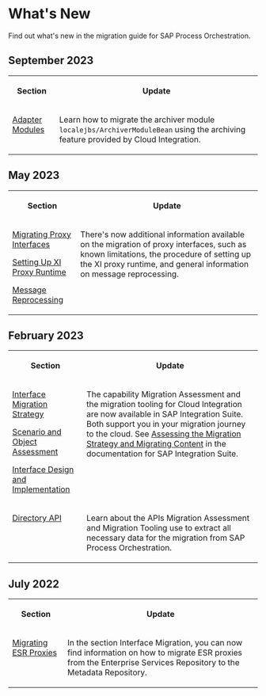 <!-- loio40a5d8e489d946f7a901403d4675bf12 -->

# What's New

Find out what's new in the migration guide for SAP Process Orchestration.



<a name="loio40a5d8e489d946f7a901403d4675bf12__section_w2p_1z1_wyb"/>

## September 2023


<table>
<tr>
<th valign="top">

Section



</th>
<th valign="top">

Update



</th>
</tr>
<tr>
<td valign="top">

[Adapter Modules](30-connectivity/adapter-modules-e402f4a.md)



</td>
<td valign="top">

Learn how to migrate the archiver module `localejbs/ArchiverModuleBean` using the archiving feature provided by Cloud Integration.



</td>
</tr>
</table>



<a name="loio40a5d8e489d946f7a901403d4675bf12__section_zhm_pb2_4xb"/>

## May 2023


<table>
<tr>
<th valign="top">

Section



</th>
<th valign="top">

Update



</th>
</tr>
<tr>
<td valign="top">

[Migrating Proxy Interfaces](70-interface-migration/migrating-proxy-interfaces-dfaee7b.md)

[Setting Up XI Proxy Runtime](70-interface-migration/setting-up-xi-proxy-runtime-6598c53.md)

[Message Reprocessing](70-interface-migration/message-reprocessing-a98fbcf.md)



</td>
<td valign="top">

There's now additional information available on the migration of proxy interfaces, such as known limitations, the procedure of setting up the XI proxy runtime, and general information on message reprocessing.



</td>
</tr>
</table>



<a name="loio40a5d8e489d946f7a901403d4675bf12__section_uz4_j4b_nwb"/>

## February 2023


<table>
<tr>
<th valign="top">

Section



</th>
<th valign="top">

Update



</th>
</tr>
<tr>
<td valign="top">

[Interface Migration Strategy](70-interface-migration/interface-migration-strategy-46c8a36.md)

[Scenario and Object Assessment](70-interface-migration/scenario-and-object-assessment-1e83249.md)

[Interface Design and Implementation](70-interface-migration/interface-design-and-implementation-b763478.md)



</td>
<td valign="top">

The capability Migration Assessment and the migration tooling for Cloud Integration are now available in SAP Integration Suite. Both support you in your migration journey to the cloud. See [Assessing the Migration Strategy and Migrating Content](https://help.sap.com/docs/SAP_INTEGRATION_SUITE/51ab953548be4459bfe8539ecaeee98d/5ad08e16fe2645d291ea5e26a424619b.html?locale=en-US&version=CLOUD) in the documentation for SAP Integration Suite.



</td>
</tr>
<tr>
<td valign="top">

[Directory API](70-interface-migration/directory-api-07096c2.md)



</td>
<td valign="top">

Learn about the APIs Migration Assessment and Migration Tooling use to extract all necessary data for the migration from SAP Process Orchestration.



</td>
</tr>
</table>



<a name="loio40a5d8e489d946f7a901403d4675bf12__section_yxk_gtj_25b"/>

## July 2022


<table>
<tr>
<th valign="top">

Section



</th>
<th valign="top">

Update



</th>
</tr>
<tr>
<td valign="top">

[Migrating ESR Proxies](70-interface-migration/migrating-esr-proxies-0797dc0.md) 



</td>
<td valign="top">

In the section Interface Migration, you can now find information on how to migrate ESR proxies from the Enterprise Services Repository to the Metadata Repository.



</td>
</tr>
</table>


